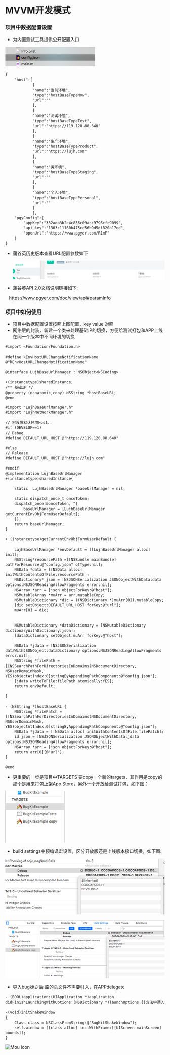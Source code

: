 # MVVM开发模式

### 项目中数据配置设置
* 为内置测试工具提供公开配置入口


 ![(icon)](https://github.com/MrLujh/BugKit/blob/master/resource/json.03.png)

```objc
{
    "host":[
            {
            "name":"当前环境",
            "type":"hostBaseTypeNow",
            "url":""
            },
            {
            "name":"测试环境",
            "type":"hostBaseTypeTest",
            "url":"https://119.120.88.640"
            },
            {
            "name":"生产环境",
            "type":"hostBaseTypeProduct",
            "url":"https://lujh.com"
            },
            {
            "name":"类环境",
            "type":"hostBaseTypeStaging",
            "url":""
            },
            {
            "name":"个人环境",
            "type":"hostBaseTypePersonal",
            "url":""
            }
            ],
    "pgyConfig":{
        "appKey":"332ada3b2e4c856c09acc9796cfc9099",
        "api_key":"1303c11160b475cc56b9d5df820a17ed",
        "openUrl":"https://www.pgyer.com/R1mF"
    }
}
```

* 蒲谷英历史版本查看URL配置参数如下

  ![(icon)](https://github.com/MrLujh/BugKit/blob/master/resource/json.01.png)

* 蒲谷英API 2.0文档说明链接如下:

    https://www.pgyer.com/doc/view/api#paramInfo
   
### 项目中如何使用
* 项目中数据配置设置按照上图配置，key value 对照
* 网络层的封装，新建一个类来处理基础IP的切换，方便给测试打包和APP上线在同一个版本中不同环境的切换
```objc
#import <Foundation/Foundation.h>

#define kEnvHostURLChangeNotificationName @"kEnvHostURLChangeNotificationName"

@interface LujhBaseUrlManager : NSObject<NSCoding>

+(instancetype)sharedInstance;
/** 基础IP */
@property (nonatomic,copy) NSString *hostBaseURL;
@end
```
```objc
#import "LujhBaseUrlManager.h"
#import "LujhNetWorkManager.h"

// 宏设置默认环境Host..
#if (DEVELOP==1)
// Debug
#define DEFAULT_URL_HOST @"https://119.120.88.640"

#else
// Release
#define DEFAULT_URL_HOST @"https://lujh.com"

#endif
@implementation LujhBaseUrlManager
+(instancetype)sharedInstance{
    
    static  LujhBaseUrlManager *baseUrlManager = nil;
    
    static dispatch_once_t onceToken;
    dispatch_once(&onceToken, ^{
        baseUrlManager = [LujhBaseUrlManager getCurrentEnvObjFormUserDefault];
    });
    return baseUrlManager;
}

+ (instancetype)getCurrentEnvObjFormUserDefault {
    
    LujhBaseUrlManager *envDefault = [[LujhBaseUrlManager alloc] init];
    NSString*resourcePath =[[NSBundle mainBundle] pathForResource:@"config.json" ofType:nil];
    NSData *data = [[NSData alloc] initWithContentsOfFile:resourcePath];
    NSDictionary* json = [NSJSONSerialization JSONObjectWithData:data options:NSJSONReadingAllowFragments error:nil];
    NSArray *arr = [json objectForKey:@"host"];
    NSMutableArray *muArr = arr.mutableCopy;
    NSMutableDictionary *dic = ((NSDictionary *)muArr[0]).mutableCopy;
    [dic setObject:DEFAULT_URL_HOST forKey:@"url"];
    muArr[0] = dic;
    
    
    NSMutableDictionary *dataDictionary = [NSMutableDictionary dictionaryWithDictionary:json];
    [dataDictionary setObject:muArr forKey:@"host"];
    
    NSData *jdata = [NSJSONSerialization dataWithJSONObject:dataDictionary options:NSJSONReadingAllowFragments error:nil];
    NSString *filePath = [[NSSearchPathForDirectoriesInDomains(NSDocumentDirectory, NSUserDomainMask, YES)objectAtIndex:0]stringByAppendingPathComponent:@"config.json"];
    [jdata writeToFile:filePath atomically:YES];
    return envDefault;
    
}

- (NSString *)hostBaseURL {
    NSString *filePatch = [[NSSearchPathForDirectoriesInDomains(NSDocumentDirectory, NSUserDomainMask, YES)objectAtIndex:0]stringByAppendingPathComponent:@"config.json"];
    NSData *jdata = [[NSData alloc] initWithContentsOfFile:filePatch];
    id json = [NSJSONSerialization JSONObjectWithData:jdata options:NSJSONReadingAllowFragments error:nil];
    NSArray *arr = [json objectForKey:@"host"];
    return arr[0][@"url"];
}

@end
```
* 更重要的一步是项目中TARGETS 要copy一个新的targets，其作用是copy的那个是用来打包上架App Store，另外一个开放给测试打包，如下图：

 ![(icon)](https://github.com/MrLujh/BugKit/blob/master/resource/network_01.png)

* build settings中预编译宏设置，区分开放版还是上线版本接口切换，如下图:

 ![(icon)](https://github.com/MrLujh/BugKit/blob/master/resource/network_02.png)

 ![(icon)](https://github.com/MrLujh/BugKit/blob/master/resource/network_03.png)

* 导入bugkit之后 库的头文件不需要引入，在APPdelegate

```objc
- (BOOL)application:(UIApplication *)application didFinishLaunchingWithOptions:(NSDictionary *)launchOptions {}方法中调入

-(void)initShakeWindow
{
    Class class = NSClassFromString(@"BugKitShakeWindow");
    self.window = [[class alloc] initWithFrame:[[UIScreen mainScreen] bounds]];
}
```

![Mou icon](https://github.com/MrLujh/Fastlane--Packaging/blob/master/111.gif)

